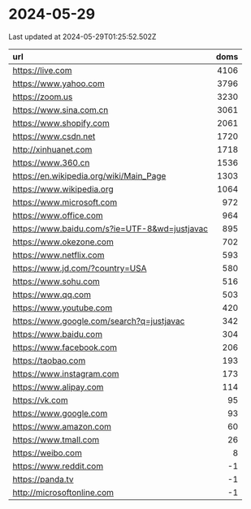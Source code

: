 # 2024-05-29

<!-- BEGIN -->
Last updated at 2024-05-29T01:25:52.502Z

url | doms
:- | -:
https://live.com | 4106
https://www.yahoo.com | 3796
https://zoom.us | 3230
https://www.sina.com.cn | 3061
https://www.shopify.com | 2061
https://www.csdn.net | 1720
http://xinhuanet.com | 1718
https://www.360.cn | 1536
https://en.wikipedia.org/wiki/Main_Page | 1303
https://www.wikipedia.org | 1064
https://www.microsoft.com | 972
https://www.office.com | 964
https://www.baidu.com/s?ie=UTF-8&wd=justjavac | 895
https://www.okezone.com | 702
https://www.netflix.com | 593
https://www.jd.com/?country=USA | 580
https://www.sohu.com | 516
https://www.qq.com | 503
https://www.youtube.com | 420
https://www.google.com/search?q=justjavac | 342
https://www.baidu.com | 304
https://www.facebook.com | 206
https://taobao.com | 193
https://www.instagram.com | 173
https://www.alipay.com | 114
https://vk.com | 95
https://www.google.com | 93
https://www.amazon.com | 60
https://www.tmall.com | 26
https://weibo.com | 8
https://www.reddit.com | -1
https://panda.tv | -1
http://microsoftonline.com | -1
<!-- END -->
